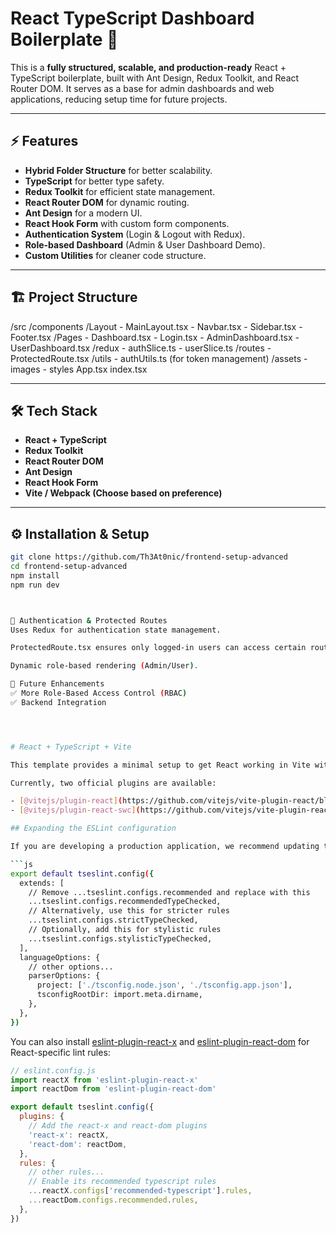 # React TypeScript Dashboard Boilerplate 🚀

This is a **fully structured, scalable, and production-ready** React + TypeScript boilerplate, built with Ant Design, Redux Toolkit, and React Router DOM. It serves as a base for admin dashboards and web applications, reducing setup time for future projects.

---

## ⚡ Features
- **Hybrid Folder Structure** for better scalability.
- **TypeScript** for better type safety.
- **Redux Toolkit** for efficient state management.
- **React Router DOM** for dynamic routing.
- **Ant Design** for a modern UI.
- **React Hook Form** with custom form components.
- **Authentication System** (Login & Logout with Redux).
- **Role-based Dashboard** (Admin & User Dashboard Demo).
- **Custom Utilities** for cleaner code structure.

---

## 🏗 Project Structure
/src /components /Layout - MainLayout.tsx - Navbar.tsx - Sidebar.tsx - Footer.tsx /Pages - Dashboard.tsx - Login.tsx - AdminDashboard.tsx - UserDashboard.tsx /redux - authSlice.ts - userSlice.ts /routes - ProtectedRoute.tsx /utils - authUtils.ts (for token management) /assets - images - styles App.tsx index.tsx


---

## 🛠 Tech Stack
- **React + TypeScript**
- **Redux Toolkit**
- **React Router DOM**
- **Ant Design**
- **React Hook Form**
- **Vite / Webpack (Choose based on preference)**

---

## ⚙️ Installation & Setup
```bash
git clone https://github.com/Th3At0nic/frontend-setup-advanced
cd frontend-setup-advanced
npm install
npm run dev



🔐 Authentication & Protected Routes
Uses Redux for authentication state management.

ProtectedRoute.tsx ensures only logged-in users can access certain routes.

Dynamic role-based rendering (Admin/User).

📁 Future Enhancements
✅ More Role-Based Access Control (RBAC)
✅ Backend Integration




# React + TypeScript + Vite

This template provides a minimal setup to get React working in Vite with HMR and some ESLint rules.

Currently, two official plugins are available:

- [@vitejs/plugin-react](https://github.com/vitejs/vite-plugin-react/blob/main/packages/plugin-react/README.md) uses [Babel](https://babeljs.io/) for Fast Refresh
- [@vitejs/plugin-react-swc](https://github.com/vitejs/vite-plugin-react-swc) uses [SWC](https://swc.rs/) for Fast Refresh

## Expanding the ESLint configuration

If you are developing a production application, we recommend updating the configuration to enable type-aware lint rules:

```js
export default tseslint.config({
  extends: [
    // Remove ...tseslint.configs.recommended and replace with this
    ...tseslint.configs.recommendedTypeChecked,
    // Alternatively, use this for stricter rules
    ...tseslint.configs.strictTypeChecked,
    // Optionally, add this for stylistic rules
    ...tseslint.configs.stylisticTypeChecked,
  ],
  languageOptions: {
    // other options...
    parserOptions: {
      project: ['./tsconfig.node.json', './tsconfig.app.json'],
      tsconfigRootDir: import.meta.dirname,
    },
  },
})
```

You can also install [eslint-plugin-react-x](https://github.com/Rel1cx/eslint-react/tree/main/packages/plugins/eslint-plugin-react-x) and [eslint-plugin-react-dom](https://github.com/Rel1cx/eslint-react/tree/main/packages/plugins/eslint-plugin-react-dom) for React-specific lint rules:

```js
// eslint.config.js
import reactX from 'eslint-plugin-react-x'
import reactDom from 'eslint-plugin-react-dom'

export default tseslint.config({
  plugins: {
    // Add the react-x and react-dom plugins
    'react-x': reactX,
    'react-dom': reactDom,
  },
  rules: {
    // other rules...
    // Enable its recommended typescript rules
    ...reactX.configs['recommended-typescript'].rules,
    ...reactDom.configs.recommended.rules,
  },
})
```
